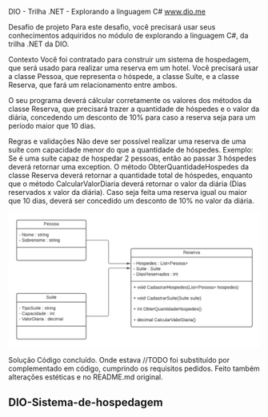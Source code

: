 DIO - Trilha .NET - Explorando a linguagem C#
www.dio.me

Desafio de projeto
Para este desafio, você precisará usar seus conhecimentos adquiridos no módulo de explorando a linguagem C#, da trilha .NET da DIO.

Contexto
Você foi contratado para construir um sistema de hospedagem, que será usado para realizar uma reserva em um hotel. Você precisará usar a classe Pessoa, que representa o hóspede, a classe Suíte, e a classe Reserva, que fará um relacionamento entre ambos.

O seu programa deverá cálcular corretamente os valores dos métodos da classe Reserva, que precisará trazer a quantidade de hóspedes e o valor da diária, concedendo um desconto de 10% para caso a reserva seja para um período maior que 10 dias.

Regras e validações
Não deve ser possível realizar uma reserva de uma suíte com capacidade menor do que a quantidade de hóspedes. Exemplo: Se é uma suíte capaz de hospedar 2 pessoas, então ao passar 3 hóspedes deverá retornar uma exception.
O método ObterQuantidadeHospedes da classe Reserva deverá retornar a quantidade total de hóspedes, enquanto que o método CalcularValorDiaria deverá retornar o valor da diária (Dias reservados x valor da diária).
Caso seja feita uma reserva igual ou maior que 10 dias, deverá ser concedido um desconto de 10% no valor da diária.

![image](https://github.com/VivianeVida/-DIO-Sistema-de-hospedagem/blob/main/diagrama_classe_hotel.png)

Solução
Código concluído. Onde estava //TODO foi substituído por complementado em código, cumprindo os requisitos pedidos. Feito também alterações estéticas e no README.md original.
## D I O - S i s t e m a - d e - h o s p e d a g e m 
 
 
